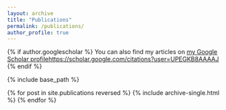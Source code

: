 ```yaml
---
layout: archive
title: "Publications"
permalink: /publications/
author_profile: true
---
```


{% if author.googlescholar %}
  You can also find my articles on <u><a href="{{site.author.googlescholar}}">my Google Scholar profile</a>https://scholar.google.com/citations?user=UPEGKB8AAAAJ</u>
{% endif %}

{% include base_path %}

{% for post in site.publications reversed %}
  {% include archive-single.html %}
{% endfor %}
